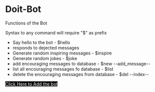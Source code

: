 # Doit-Bot

<!-- <hr> -->
<div>
    <p>Functions of the Bot<br></p>
    <p>Syntax to any command will require "$" as prefix <br> </p>
    <ul>
        <li>Say hello to the bot - $hello</li>
        <li>responds to dejected messages</li>
        <li>Generate random inspiring messages - $inspire</li>
        <li>Generate random jokes - $joke</li>
        <li>add encouraging messages to database - $new --add_message--</li>
        <li>list all encouraging messages fo database - $list</li>
        <li>delete the encouraging messages from database - $del --index--</li>
    </ul>
</div>
<a href="https://discord.com/api/oauth2/authorize?client_id=924309979224231948&permissions=292259293271&scope=bot" style="background-color: black; color: white;">Click Here to Add the bot</a>
